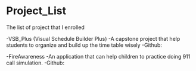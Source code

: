 # Project_List
The list of project that I enrolled

-VSB_Plus (Visual Schedule Builder Plus)
-A capstone project that help students to organize and build up the time table wisely
-Github:

-FireAwareness
-An application that can help children to practice doing 911 call simulation.
-Github:
